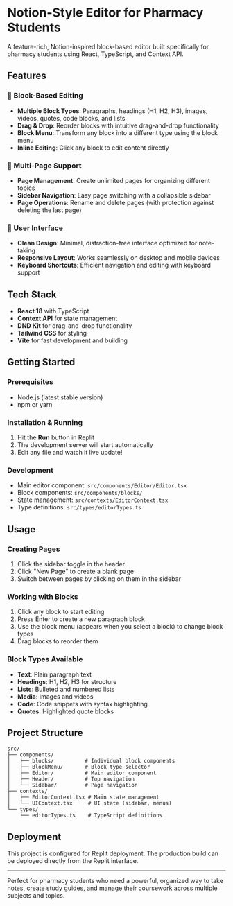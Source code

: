 
# Notion-Style Editor for Pharmacy Students

A feature-rich, Notion-inspired block-based editor built specifically for pharmacy students using React, TypeScript, and Context API.

## Features

### 📝 Block-Based Editing
- **Multiple Block Types**: Paragraphs, headings (H1, H2, H3), images, videos, quotes, code blocks, and lists
- **Drag & Drop**: Reorder blocks with intuitive drag-and-drop functionality
- **Block Menu**: Transform any block into a different type using the block menu
- **Inline Editing**: Click any block to edit content directly

### 📄 Multi-Page Support
- **Page Management**: Create unlimited pages for organizing different topics
- **Sidebar Navigation**: Easy page switching with a collapsible sidebar
- **Page Operations**: Rename and delete pages (with protection against deleting the last page)

### 🎨 User Interface
- **Clean Design**: Minimal, distraction-free interface optimized for note-taking
- **Responsive Layout**: Works seamlessly on desktop and mobile devices
- **Keyboard Shortcuts**: Efficient navigation and editing with keyboard support

## Tech Stack

- **React 18** with TypeScript
- **Context API** for state management
- **DND Kit** for drag-and-drop functionality
- **Tailwind CSS** for styling
- **Vite** for fast development and building

## Getting Started

### Prerequisites
- Node.js (latest stable version)
- npm or yarn

### Installation & Running
1. Hit the **Run** button in Replit
2. The development server will start automatically
3. Edit any file and watch it live update!

### Development
- Main editor component: `src/components/Editor/Editor.tsx`
- Block components: `src/components/blocks/`
- State management: `src/contexts/EditorContext.tsx`
- Type definitions: `src/types/editorTypes.ts`

## Usage

### Creating Pages
1. Click the sidebar toggle in the header
2. Click "New Page" to create a blank page
3. Switch between pages by clicking on them in the sidebar

### Working with Blocks
1. Click any block to start editing
2. Press Enter to create a new paragraph block
3. Use the block menu (appears when you select a block) to change block types
4. Drag blocks to reorder them

### Block Types Available
- **Text**: Plain paragraph text
- **Headings**: H1, H2, H3 for structure
- **Lists**: Bulleted and numbered lists
- **Media**: Images and videos
- **Code**: Code snippets with syntax highlighting
- **Quotes**: Highlighted quote blocks

## Project Structure

```
src/
├── components/
│   ├── blocks/          # Individual block components
│   ├── BlockMenu/       # Block type selector
│   ├── Editor/          # Main editor component
│   ├── Header/          # Top navigation
│   └── Sidebar/         # Page navigation
├── contexts/
│   ├── EditorContext.tsx # Main state management
│   └── UIContext.tsx     # UI state (sidebar, menus)
└── types/
    └── editorTypes.ts    # TypeScript definitions
```

## Deployment

This project is configured for Replit deployment. The production build can be deployed directly from the Replit interface.

---

Perfect for pharmacy students who need a powerful, organized way to take notes, create study guides, and manage their coursework across multiple subjects and topics.